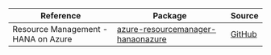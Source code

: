 | Reference | Package | Source |
|---|---|---|
|Resource Management - HANA on Azure|[azure-resourcemanager-hanaonazure](https://repo1.maven.org/maven2/com/azure/resourcemanager/azure-resourcemanager-hanaonazure)|[GitHub](https://github.com/Azure/azure-sdk-for-java/blob/main/sdk/hanaonazure/azure-resourcemanager-hanaonazure)|

